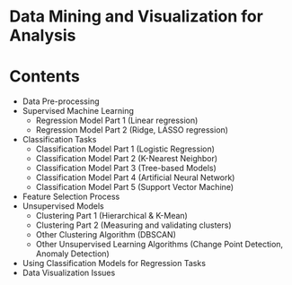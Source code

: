 # Data Mining and Visualization for Analysis

# Contents
- Data Pre-processing
- Supervised Machine Learning
  - Regression Model Part 1 (Linear regression)
  - Regression Model Part 2 (Ridge, LASSO regression)
- Classification Tasks
  - Classification Model Part 1 (Logistic Regression)
  - Classification Model Part 2 (K-Nearest Neighbor)
  - Classification Model Part 3 (Tree-based Models)
  - Classification Model Part 4 (Artificial Neural Network)
  - Classification Model Part 5 (Support Vector Machine)		
- Feature Selection Process
- Unsupervised Models
  - Clustering Part 1 (Hierarchical & K-Mean)
  - Clustering Part 2 (Measuring and validating clusters)
  - Other Clustering Algorithm (DBSCAN)
  - Other Unsupervised Learning Algorithms (Change Point Detection, Anomaly Detection)
- Using Classification Models for Regression Tasks
- Data Visualization Issues
